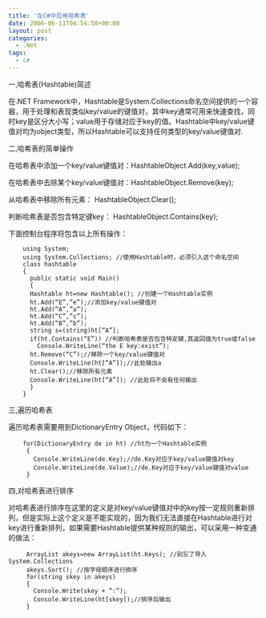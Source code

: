 ```yaml
---
title: '在C#中应用哈希表'
date: 2006-06-11T04:54:58+00:00
layout: post
categories:
  - .Net
tags:
  - c#
---
```


一,哈希表(Hashtable)简述

在.NET Framework中，Hashtable是System.Collections命名空间提供的一个容器，用于处理和表现类似key/value的键值对，其中key通常可用来快速查找，同时key是区分大小写；value用于存储对应于key的值。Hashtable中key/value键值对均为object类型，所以Hashtable可以支持任何类型的key/value键值对.

二,哈希表的简单操作

在哈希表中添加一个key/value键值对：HashtableObject.Add(key,value);

在哈希表中去除某个key/value键值对：HashtableObject.Remove(key);

从哈希表中移除所有元素： HashtableObject.Clear();

判断哈希表是否包含特定键key： HashtableObject.Contains(key);

下面控制台程序将包含以上所有操作：
```
    using System;
    using System.Collections; //使用Hashtable时，必须引入这个命名空间
    class hashtable
    {
      public static void Main()
      {
      Hashtable ht=new Hashtable(); //创建一个Hashtable实例
      ht.Add(“E”,”e”);//添加key/value键值对
      ht.Add(“A”,”a”);
      ht.Add(“C”,”c”);
      ht.Add(“B”,”b”);
      string s=(string)ht[“A”];
      if(ht.Contains(“E”)) //判断哈希表是否包含特定键,其返回值为true或false
        Console.WriteLine(“the E key:exist”);
      ht.Remove(“C”);//移除一个key/value键值对
      Console.WriteLine(ht[“A”]);//此处输出a
      ht.Clear();//移除所有元素
      Console.WriteLine(ht[“A”]); //此处将不会有任何输出
      }
    } 
```

三,遍历哈希表

遍历哈希表需要用到DictionaryEntry Object，代码如下：
```
    for(DictionaryEntry de in ht) //ht为一个Hashtable实例
     {
       Console.WriteLine(de.Key);//de.Key对应于key/value键值对key
       Console.WriteLine(de.Value);//de.Key对应于key/value键值对value
     } 
```

四,对哈希表进行排序

对哈希表进行排序在这里的定义是对key/value键值对中的key按一定规则重新排列，但是实际上这个定义是不能实现的，因为我们无法直接在Hashtable进行对key进行重新排列，如果需要Hashtable提供某种规则的输出，可以采用一种变通的做法：
```
     ArrayList akeys=new ArrayList(ht.Keys); //别忘了导入System.Collections
     akeys.Sort(); //按字母顺序进行排序
     for(string skey in akeys)
     {
       Console.Write(skey + “:”);
       Console.WriteLine(ht[skey]);//排序后输出
     }
```